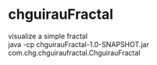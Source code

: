 # chguirauFractal
visualize a simple fractal <br>
java -cp chguirauFractal-1.0-SNAPSHOT.jar com.chg.chguiraufractal.ChguirauFractal <br>
